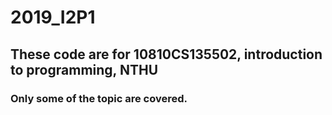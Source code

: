 # 2019_I2P1
## These code are for 10810CS135502, introduction to programming, NTHU  
### Only some of the topic are covered. 
